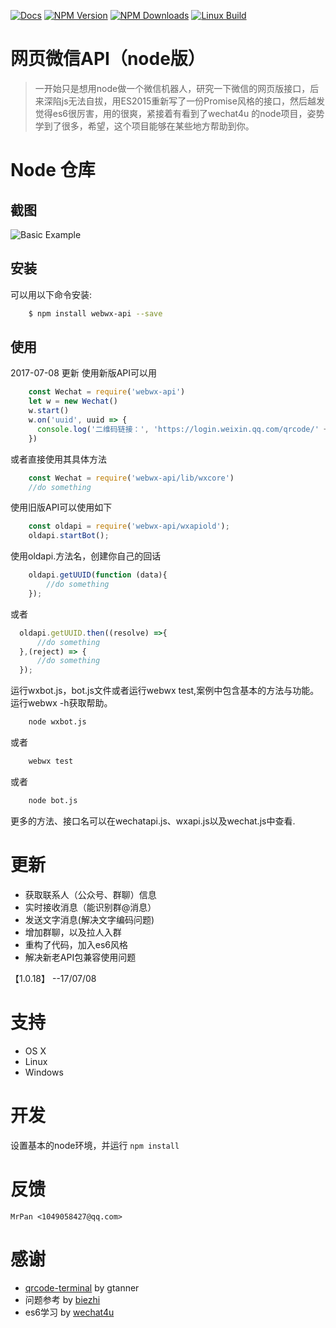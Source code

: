 [![Docs](https://img.shields.io/badge/Docs-English-blue.svg)](https://github.com/wslongchen/webwx-api/blob/master/Readme.md)
[![NPM Version][npm-image]][npm-url]
[![NPM Downloads][downloads-image]][downloads-url]
[![Linux Build][travis-img]][travis-url]
# 网页微信API（node版） 

> 一开始只是想用node做一个微信机器人，研究一下微信的网页版接口，后来深陷js无法自拔，用ES2015重新写了一份Promise风格的接口，然后越发觉得es6很厉害，用的很爽，紧接着有看到了wechat4u 的node项目，姿势学到了很多，希望，这个项目能够在某些地方帮助到你。

# Node 仓库

## 截图
![Basic Example][example-img]

## 安装

可以用以下命令安装:
```bash
    $ npm install webwx-api --save
```

## 使用

2017-07-08 更新
使用新版API可以用
```js
    const Wechat = require('webwx-api')
    let w = new Wechat()
    w.start()
    w.on('uuid', uuid => {
      console.log('二维码链接：', 'https://login.weixin.qq.com/qrcode/' + uuid)
    })
```
或者直接使用其具体方法
```js
    const Wechat = require('webwx-api/lib/wxcore')
    //do something
```

使用旧版API可以使用如下
```js
    const oldapi = require('webwx-api/wxapiold');
    oldapi.startBot();
```

使用oldapi.方法名，创建你自己的回话
```js 
    oldapi.getUUID(function (data){
        //do something
    });
```
或者
```js
  oldapi.getUUID.then((resolve) =>{
      //do something
  },(reject) => {
      //do something
  });
```


运行wxbot.js，bot.js文件或者运行webwx test,案例中包含基本的方法与功能。运行webwx -h获取帮助。
```bash
	node wxbot.js
```
或者
```bash
	webwx test
```
或者
```bash
    node bot.js
```
更多的方法、接口名可以在wechatapi.js、wxapi.js以及wechat.js中查看.

# 更新

- 获取联系人（公众号、群聊）信息
- 实时接收消息（能识别群@消息）
- 发送文字消息(解决文字编码问题)
- 增加群聊，以及拉人入群
- 重构了代码，加入es6风格
- 解决新老API包兼容使用问题

【1.0.18】 --17/07/08

# 支持

- OS X
- Linux
- Windows

# 开发

设置基本的node环境，并运行 `npm install`


# 反馈

	MrPan <1049058427@qq.com>
	
# 感谢

- [qrcode-terminal] by gtanner 
- 问题参考 by [biezhi]
- es6学习 by [wechat4u]

[qrcode-terminal]: https://github.com/gtanner/qrcode-terminal
[biezhi]: https://github.com/biezhi/wechat-robot
[example-img]: https://github.com/wslongchen/webwx-api/blob/master/screenshot.png
[readme-en]: https://github.com/wslongchen/webwx-api/blob/master/README.md
[npm-image]: https://img.shields.io/npm/v/webwx-api.svg
[npm-url]: https://npmjs.org/package/webwx-api
[downloads-image]: https://img.shields.io/npm/dm/webwx-api.svg
[downloads-url]: https://npmjs.org/package/webwx-api
[travis-img]: https://travis-ci.org/wslongchen/webwx-api.svg?branch=master
[travis-url]: https://travis-ci.org/wslongchen/webwx-api
[wechat4u]: https://github.com/nodeWechat